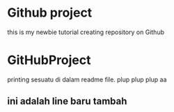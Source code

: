 # Github project
this is my newbie tutorial creating repository on Github
# GitHubProject
printing sesuatu di dalam readme file.
plup plup plup
aa
## ini adalah line baru tambah
